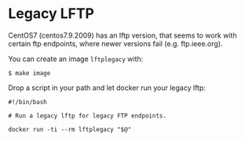 # Legacy LFTP

CentOS7 (centos7.9.2009) has an lftp version, that seems to work with certain
ftp endpoints, where newer versions fail (e.g. ftp.ieee.org).

You can create an image `lftplegacy` with:

```
$ make image
```

Drop a script in your path and let docker run your legacy lftp:

```
#!/bin/bash

# Run a legacy lftp for legacy FTP endpoints.

docker run -ti --rm lftplegacy "$@"
```
